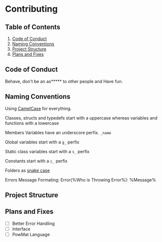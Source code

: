 # Contributing

## Table of Contents

1. [Code of Conduct](##code-of-conduct)
2. [Naming Conventions](##naming-conventions)
3. [Project Structure](##project-structure)
4. [Plans and Fixes](##plans-and-fixes)

## Code of Conduct

Behave, don't be an as*\**** to other people and Have fun. 

## Naming Conventions

Using [CamelCase](https://pt.wikipedia.org/wiki/CamelCase) for everything.

Classes, structs and typedefs start with a uppercase whereas variables and functions with a lowercase

Members Variables have an underscore perfix. `_name`

Global variables start with a `g_` perfix

Static class variables start with a `s_` perfix

Constants start with a `c_` perfix

Folders as [snake case](https://en.wikipedia.org/wiki/Snake_case)

Errors Message Formating:
Error(%Who is Throwing Error%): %Message%

## Project Structure

## Plans and Fixes

- [ ] Better Error Handling
- [ ] Interface
- [ ] PowMat Language
